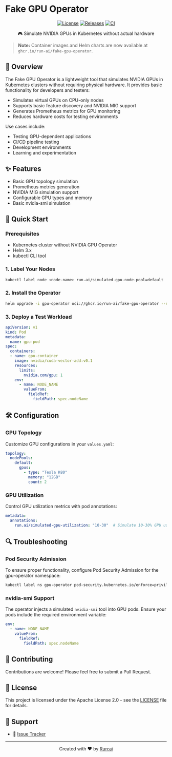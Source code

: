 # Fake GPU Operator

<div align="center">

[![License](https://img.shields.io/badge/License-Apache%202.0-blue.svg)](LICENSE)
[![Releases](https://img.shields.io/github/v/release/run-ai/fake-gpu-operator)](https://github.com/run-ai/fake-gpu-operator/releases)
[![CI](https://github.com/run-ai/fake-gpu-operator/actions/workflows/ci.yml/badge.svg)](https://github.com/run-ai/fake-gpu-operator/actions/workflows/ci.yml)

🎮 Simulate NVIDIA GPUs in Kubernetes without actual hardware
</div>

> **Note:** Container images and Helm charts are now available at `ghcr.io/run-ai/fake-gpu-operator`.

## 🚀 Overview

The Fake GPU Operator is a lightweight tool that simulates NVIDIA GPUs in Kubernetes clusters without requiring physical hardware. It provides basic functionality for developers and testers:

- Simulates virtual GPUs on CPU-only nodes
- Supports basic feature discovery and NVIDIA MIG support
- Generates Prometheus metrics for GPU monitoring
- Reduces hardware costs for testing environments

Use cases include:
- Testing GPU-dependent applications
- CI/CD pipeline testing
- Development environments
- Learning and experimentation

## ✨ Features

- Basic GPU topology simulation
- Prometheus metrics generation
- NVIDIA MIG simulation support
- Configurable GPU types and memory
- Basic nvidia-smi simulation

## 🏃 Quick Start

### Prerequisites

- Kubernetes cluster without NVIDIA GPU Operator
- Helm 3.x
- kubectl CLI tool

### 1. Label Your Nodes

```bash
kubectl label node <node-name> run.ai/simulated-gpu-node-pool=default
```

### 2. Install the Operator

```bash
helm upgrade -i gpu-operator oci://ghcr.io/run-ai/fake-gpu-operator --namespace gpu-operator --create-namespace --version <VERSION>
```

### 3. Deploy a Test Workload

```yaml
apiVersion: v1
kind: Pod
metadata:
  name: gpu-pod
spec:
  containers:
  - name: gpu-container
    image: nvidia/cuda-vector-add:v0.1
    resources:
      limits:
        nvidia.com/gpu: 1
    env:
      - name: NODE_NAME
        valueFrom:
          fieldRef:
            fieldPath: spec.nodeName
```

## 🛠️ Configuration

### GPU Topology

Customize GPU configurations in your `values.yaml`:

```yaml
topology:
  nodePools:
    default:
      gpus:
        - type: "Tesla K80"
          memory: "12GB"
          count: 2
```

### GPU Utilization

Control GPU utilization metrics with pod annotations:

```yaml
metadata:
  annotations:
    run.ai/simulated-gpu-utilization: "10-30"  # Simulate 10-30% GPU usage
```

## 🔍 Troubleshooting

### Pod Security Admission

To ensure proper functionality, configure Pod Security Admission for the gpu-operator namespace:

```bash
kubectl label ns gpu-operator pod-security.kubernetes.io/enforce=privileged
```

### nvidia-smi Support

The operator injects a simulated `nvidia-smi` tool into GPU pods. Ensure your pods include the required environment variable:

```yaml
env:
  - name: NODE_NAME
    valueFrom:
      fieldRef:
        fieldPath: spec.nodeName
```

## 🤝 Contributing

Contributions are welcome! Please feel free to submit a Pull Request.

## 📝 License

This project is licensed under the Apache License 2.0 - see the [LICENSE](LICENSE) file for details.

## 🙋 Support

- 🐛 [Issue Tracker](https://github.com/run-ai/fake-gpu-operator/issues)

---

<div align="center">
Created with ❤️ by <a href="https://run.ai">Run:ai</a>
</div>
